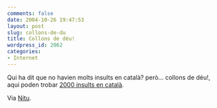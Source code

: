 ```yaml
---
comments: false
date: 2004-10-26 19:47:53
layout: post
slug: collons-de-du
title: Collons de déu!
wordpress_id: 2062
categories:
- Internet
---
```


Qui ha dit que no havien molts insults en català? per&ograve;… collons de déu!,  aqui poden trobar [2000 insults en català](http://www.iespana.es/ARTUSBROTAU/insults.htm).





Via [Nitu](http://www.marianitu.net/2004/10/2000_insultos_e.php).




 
